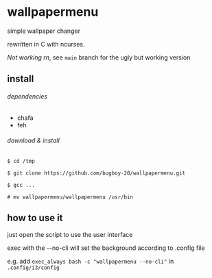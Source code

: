# wallpapermenu
simple wallpaper changer

rewritten in C with ncurses. 

*Not working rn*, see `main` branch for the ugly but working version

## install

###### dependencies

* chafa
* feh

###### download & install

```
$ cd /tmp

$ git clone https://github.com/bugboy-20/wallpapermenu.git

$ gcc ...

# mv wallpapermenu/wallpapermenu /usr/bin

```


## how to use it

just open the script to use the user interface

exec with the --no-cli will set the background according to .config file


e.g. add `exec_always bash -c "wallpapermenu --no-cli"` in `.config/i3/config`

